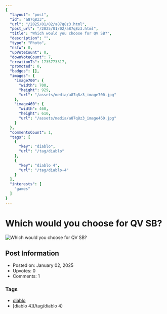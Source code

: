 ```yaml
---
{
  "layout": "post",
  "id": "a87q8z3",
  "url": "/2025/01/02/a87q8z3.html",
  "post_url": "/2025/01/02/a87q8z3.html",
  "title": "Which would you choose for QV SB?",
  "description": "",
  "type": "Photo",
  "nsfw": 0,
  "upVoteCount": 0,
  "downVoteCount": 7,
  "creationTs": 1735773317,
  "promoted": 0,
  "badges": [],
  "images": {
    "image700": {
      "width": 700,
      "height": 929,
      "url": "/assets/media/a87q8z3_image700.jpg"
    },
    "image460": {
      "width": 460,
      "height": 610,
      "url": "/assets/media/a87q8z3_image460.jpg"
    }
  },
  "commentsCount": 1,
  "tags": [
    {
      "key": "diablo",
      "url": "/tag/diablo"
    },
    {
      "key": "diablo 4",
      "url": "/tag/diablo-4"
    }
  ],
  "interests": [
    "games"
  ]
}
---
```


# Which would you choose for QV SB?

![Which would you choose for QV SB?](/assets/media/a87q8z3_image700.jpg)

## Post Information

- Posted on: January 02, 2025
- Upvotes: 0
- Comments: 1

### Tags

- [diablo](/tag/diablo)
- [diablo 4](/tag/diablo 4)
